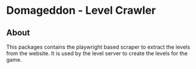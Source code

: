 # Domageddon - Level Crawler

## About

This packages contains the playwright based scraper to extract the levels from the website. It is used by the level server to create the levels for the game.
